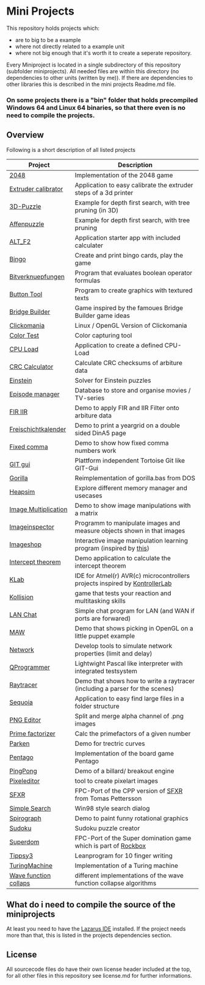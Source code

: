 # Mini Projects

This repository holds projects which:
* are to big to be a example
* where not directly related to a example unit
* where not big enough that it's worth it to create a seperate repository.

Every Miniproject is located in a single subdirectory of this repository (subfolder miniprojects). All needed files are within this directory (no dependencies to other units (written by me)). If there are dependencies to other libraries this is described in the mini projects Readme.md file.

### On some projects there is a "bin" folder that holds precompiled Windows 64 and Linux 64 binaries, so that there even is no need to compile the projects.

## Overview
Following is a short description of all listed projects

| Project | Description |
| --- | ---|
| [2048](miniprojects/2048) | Implementation of the 2048 game |
| [Extruder calibrator](miniprojects/3D_Printer/Extruder_Calibrator) | Application to easy calibrate the extruder steps of a 3d printer |
| [3D-Puzzle](miniprojects/3d_puzzle) | Example for depth first search, with tree pruning (in 3D) |
| [Affenpuzzle](miniprojects/Affenpuzzle) | Example for depth first search, with tree pruning |
| [ALT_F2](miniprojects/ALT_F2) | Application starter app with included calculater |
| [Bingo](miniprojects/Bingo) | Create and print bingo cards, play the game |
| [Bitverknuepfungen](miniprojects/Bitverknuepfungen) | Program that evaluates boolean operator formulas |
| [Button Tool](miniprojects/Button_Tool)| Program to create graphics with textured texts |
| [Bridge Builder](miniprojects/Bridge_Builder)| Game inspired by the famoues Bridge Builder game ideas |
| [Clickomania](miniprojects/Clickomania) | Linux / OpenGL Version of Clickomania |
| [Color Test](miniprojects/Color_Test) | Color capturing tool |
| [CPU Load](miniprojects/CPU_Load) | Application to create a defined CPU-Load |
| [CRC Calculator](miniprojects/CRC_Calculator) | Calculate CRC checksums of arbiture data |
| [Einstein](miniprojects/Einstein) | Solver for Einstein puzzles |
| [Episode manager](miniprojects/Episode_manager) | Database to store and organise movies / TV-series |
| [FIR IIR](miniprojects/FIR_IIR) | Demo to apply FIR and IIR Filter onto arbiture data |
| [Freischichtkalender](miniprojects/Freischichtkalender) | Demo to print a yeargrid on a double sided DinA5 page |
| [Fixed comma](miniprojects/Fixed_Comma) | Demo to show how fixed comma numbers work |
| [GIT gui](miniprojects/GIT_gui) | Plattform independent Tortoise Git like GIT-Gui |
| [Gorilla](miniprojects/Gorilla) | Reimplementation of gorilla.bas from DOS |
| [Heapsim](miniprojects/Heapsim) | Explore different memory manager and usecases |
| [Image Multiplication](miniprojects/Image_Multiplication) | Demo to show image manipulations with a matrix |
| [Imageinspector](miniprojects/Imageinspector) | Programm to manipulate images and measure objects shown in that images |
| [Imageshop](miniprojects/Imageshop) | Interactive image manipulation learning program (inspired by [this](https://github.com/sysrpl/Codebot.ImageShop)) |
| [Intercept theorem](miniprojects/Intercept_theorem) | Demo application to calculate the intercept theorem |
| [KLab](miniprojects/KLab/) | IDE for Atmel(r) AVR(c) microcontrollers projects inspired by [KontrollerLab](https://sourceforge.net/projects/kontrollerlab/)|
| [Kollision](miniprojects/Kollision) | game that tests your reaction and multitasking skills |
| [LAN Chat](miniprojects/LAN_Chat) | Simple chat program for LAN (and WAN if ports are forwared) |
| [MAW](miniprojects/MAW) | Demo that shows picking in OpenGL on a little puppet example |
| [Network](miniprojects/Network) | Develop tools to simulate network properties (limit and delay) |
| [QProgrammer](miniprojects/QProgrammer) | Lightwight Pascal like interpreter with integrated testsystem |
| [Raytracer](miniprojects/Raytracer) | Demo that shows how to write a raytracer (including a parser for the scenes) |
| [Sequoia](miniprojects/Sequoia) | Application to easy find large files in a folder structure |
| [PNG Editor](miniprojects/PNG_Editor) | Split and merge alpha channel of .png images |
| [Prime factorizer](miniprojects/Prime_factorizer/) | Calc the primefactors of a given number |
| [Parken](miniprojects/Parken) | Demo for trectric curves |
| [Pentago](miniprojects/Pentago) | Implementation of the board game Pentago |
| [PingPong](miniprojects/PingPong) | Demo of a billard/ breakout engine |
| [Pixeleditor](miniprojects/PixelEditor) | tool to create pixelart images |
| [SFXR](miniprojects/SFXR) | FPC-Port of the CPP version of [SFXR](https://www.drpetter.se/project_sfxr.html) from Tomas Pettersson |
| [Simple Search](miniprojects/Simple_Search) | Win98 style search dialog |
| [Spirograph](miniprojects/Spirograph) | Demo to paint funny rotational graphics |
| [Sudoku](miniprojects/Sudoku) | Sudoku puzzle creator |
| [Superdom](miniprojects/Superdom) | FPC-Port of the Super domination game which is part of [Rockbox](https://www.rockbox.org/) |
| [Tippsy3](miniprojects/Tippsy3) | Leanprogram for 10 finger writing |
| [TuringMachine](miniprojects/TuringMachine) | Implementation of a Turing machine |
| [Wave function collaps](miniprojects/Wave_function_collapse/) | different implementations of the wave function collapse algorithms


## What do i need to compile the source of the miniprojects

At least you need to have the [Lazarus IDE](https://www.lazarus-ide.org/index.php?page=downloads) installed. If the project needs more than that, this is listed in the projects dependencies section.

## License
All sourcecode files do have their own license header included at the top, for all other files in this repository see license.md for further informations.
